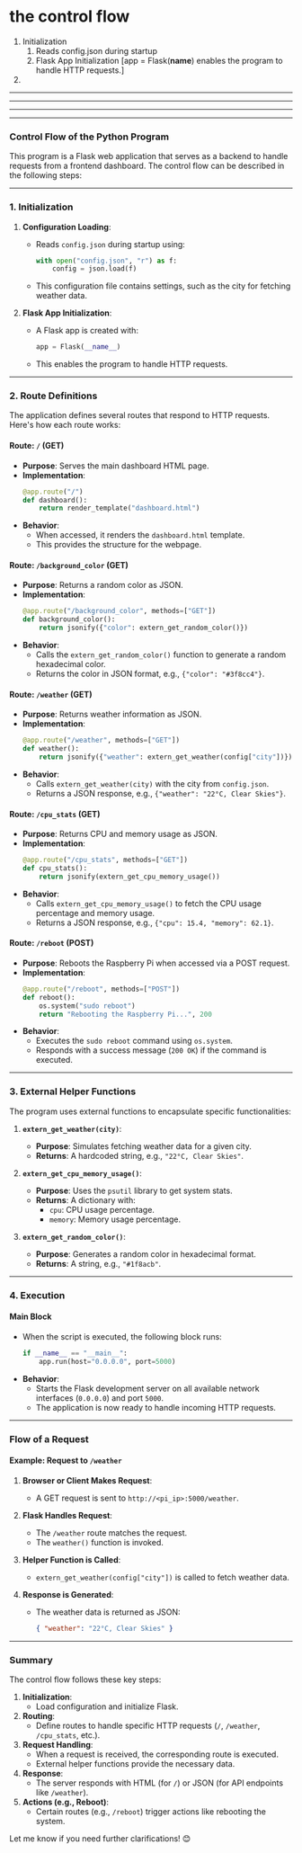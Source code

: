 # the control flow

1. Initialization
   1. Reads config.json during startup
   2. Flask App Initialization [app = Flask(__name__) enables the program to handle HTTP requests.]
2.

---

---

---

---

### **Control Flow of the Python Program**

This program is a Flask web application that serves as a backend to handle requests from a frontend dashboard. The control flow can be described in the following steps:

---

### **1. Initialization**

1. **Configuration Loading**:

   - Reads `config.json` during startup using:
     ```python
     with open("config.json", "r") as f:
         config = json.load(f)
     ```
   - This configuration file contains settings, such as the city for fetching weather data.

2. **Flask App Initialization**:
   - A Flask app is created with:
     ```python
     app = Flask(__name__)
     ```
   - This enables the program to handle HTTP requests.

---

### **2. Route Definitions**

The application defines several routes that respond to HTTP requests. Here's how each route works:

#### **Route: `/` (GET)**

- **Purpose**: Serves the main dashboard HTML page.
- **Implementation**:
  ```python
  @app.route("/")
  def dashboard():
      return render_template("dashboard.html")
  ```
- **Behavior**:
  - When accessed, it renders the `dashboard.html` template.
  - This provides the structure for the webpage.

#### **Route: `/background_color` (GET)**

- **Purpose**: Returns a random color as JSON.
- **Implementation**:
  ```python
  @app.route("/background_color", methods=["GET"])
  def background_color():
      return jsonify({"color": extern_get_random_color()})
  ```
- **Behavior**:
  - Calls the `extern_get_random_color()` function to generate a random hexadecimal color.
  - Returns the color in JSON format, e.g., `{"color": "#3f8cc4"}`.

#### **Route: `/weather` (GET)**

- **Purpose**: Returns weather information as JSON.
- **Implementation**:
  ```python
  @app.route("/weather", methods=["GET"])
  def weather():
      return jsonify({"weather": extern_get_weather(config["city"])})
  ```
- **Behavior**:
  - Calls `extern_get_weather(city)` with the city from `config.json`.
  - Returns a JSON response, e.g., `{"weather": "22°C, Clear Skies"}`.

#### **Route: `/cpu_stats` (GET)**

- **Purpose**: Returns CPU and memory usage as JSON.
- **Implementation**:
  ```python
  @app.route("/cpu_stats", methods=["GET"])
  def cpu_stats():
      return jsonify(extern_get_cpu_memory_usage())
  ```
- **Behavior**:
  - Calls `extern_get_cpu_memory_usage()` to fetch the CPU usage percentage and memory usage.
  - Returns a JSON response, e.g., `{"cpu": 15.4, "memory": 62.1}`.

#### **Route: `/reboot` (POST)**

- **Purpose**: Reboots the Raspberry Pi when accessed via a POST request.
- **Implementation**:
  ```python
  @app.route("/reboot", methods=["POST"])
  def reboot():
      os.system("sudo reboot")
      return "Rebooting the Raspberry Pi...", 200
  ```
- **Behavior**:
  - Executes the `sudo reboot` command using `os.system`.
  - Responds with a success message (`200 OK`) if the command is executed.

---

### **3. External Helper Functions**

The program uses external functions to encapsulate specific functionalities:

1. **`extern_get_weather(city)`**:

   - **Purpose**: Simulates fetching weather data for a given city.
   - **Returns**: A hardcoded string, e.g., `"22°C, Clear Skies"`.

2. **`extern_get_cpu_memory_usage()`**:

   - **Purpose**: Uses the `psutil` library to get system stats.
   - **Returns**: A dictionary with:
     - `cpu`: CPU usage percentage.
     - `memory`: Memory usage percentage.

3. **`extern_get_random_color()`**:
   - **Purpose**: Generates a random color in hexadecimal format.
   - **Returns**: A string, e.g., `"#1f8acb"`.

---

### **4. Execution**

#### **Main Block**

- When the script is executed, the following block runs:
  ```python
  if __name__ == "__main__":
      app.run(host="0.0.0.0", port=5000)
  ```
- **Behavior**:
  - Starts the Flask development server on all available network interfaces (`0.0.0.0`) and port `5000`.
  - The application is now ready to handle incoming HTTP requests.

---

### **Flow of a Request**

#### Example: Request to `/weather`

1. **Browser or Client Makes Request**:

   - A GET request is sent to `http://<pi_ip>:5000/weather`.

2. **Flask Handles Request**:

   - The `/weather` route matches the request.
   - The `weather()` function is invoked.

3. **Helper Function is Called**:

   - `extern_get_weather(config["city"])` is called to fetch weather data.

4. **Response is Generated**:
   - The weather data is returned as JSON:
     ```json
     { "weather": "22°C, Clear Skies" }
     ```

---

### **Summary**

The control flow follows these key steps:

1. **Initialization**:
   - Load configuration and initialize Flask.
2. **Routing**:
   - Define routes to handle specific HTTP requests (`/`, `/weather`, `/cpu_stats`, etc.).
3. **Request Handling**:
   - When a request is received, the corresponding route is executed.
   - External helper functions provide the necessary data.
4. **Response**:
   - The server responds with HTML (for `/`) or JSON (for API endpoints like `/weather`).
5. **Actions (e.g., Reboot)**:
   - Certain routes (e.g., `/reboot`) trigger actions like rebooting the system.

Let me know if you need further clarifications! 😊

